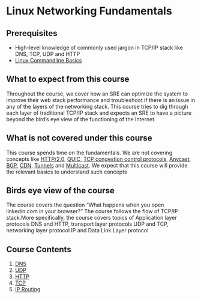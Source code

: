 # Linux Networking Fundamentals

## Prerequisites

- High-level knowledge of commonly used jargon in TCP/IP stack like  DNS, TCP, UDP and HTTP
- [Linux Commandline Basics](https://linkedin.github.io/school-of-sre/linux_basics/command_line_basics/)

## What to expect from this course

Throughout the course, we cover how an SRE can optimize the system to improve their web stack performance and troubleshoot if there is an issue in any of the layers of the networking stack. This course tries to dig through each layer of traditional TCP/IP stack and expects an SRE to have a picture beyond the bird’s eye view of the functioning of the Internet.

## What is not covered under this course

This course spends time on the fundamentals. We are not covering concepts like [HTTP/2.0](https://en.wikipedia.org/wiki/HTTP/2), [QUIC](https://en.wikipedia.org/wiki/QUIC), [TCP congestion control protocols](https://en.wikipedia.org/wiki/TCP_congestion_control), [Anycast](https://en.wikipedia.org/wiki/Anycast), [BGP](https://en.wikipedia.org/wiki/Border_Gateway_Protocol), [CDN](https://en.wikipedia.org/wiki/Content_delivery_network), [Tunnels](https://en.wikipedia.org/wiki/Virtual_private_network) and [Multicast](https://en.wikipedia.org/wiki/Multicast). We expect that this course will provide the relevant basics to understand such concepts

## Birds eye view of the course

The course covers the question “What happens when you open linkedin.com in your browser?” The course follows the flow of TCP/IP stack.More specifically, the course covers topics of Application layer protocols DNS and HTTP, transport layer protocols UDP and TCP, networking layer protocol IP and Data Link Layer protocol 

##  Course Contents
1. [DNS](https://linkedin.github.io/school-of-sre/linux_networking/dns/)
2. [UDP](https://linkedin.github.io/school-of-sre/linux_networking/udp/)
3. [HTTP](https://linkedin.github.io/school-of-sre/linux_networking/http/)
4. [TCP](https://linkedin.github.io/school-of-sre/linux_networking/tcp/)
5. [IP Routing](https://linkedin.github.io/school-of-sre/linux_networking/ipr/)

